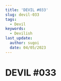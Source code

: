 ```yaml
---
title: 'DEVIL #033'
slug: devil-033
tags:
  - Devil
keywords:
  - Devilish
last_update:
  author: sugoi
  date: 04/05/2023
---
```


# DEVIL #033
